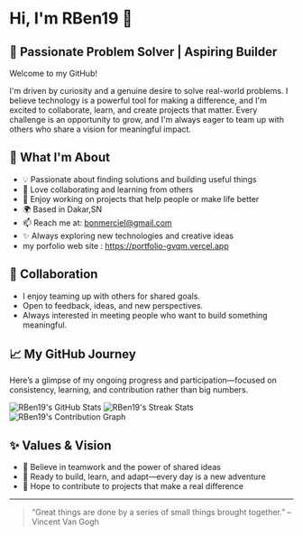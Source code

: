 # Hi, I'm RBen19 👋

## 🌱 Passionate Problem Solver | Aspiring Builder

Welcome to my GitHub!

I'm driven by curiosity and a genuine desire to solve real-world problems. I believe technology is a powerful tool for making a difference, and I'm excited to collaborate, learn, and create projects that matter. Every challenge is an opportunity to grow, and I'm always eager to team up with others who share a vision for meaningful impact.

## 🚀 What I'm About
- 💡 Passionate about finding solutions and building useful things
- 🤝 Love collaborating and learning from others
- 🧩 Enjoy working on projects that help people or make life better
- 🌍 Based in Dakar,SN 
- 📫 Reach me at: bonmerciel@gmail.com
- ✨ Always exploring new technologies and creative ideas
- my porfolio web site : https://portfolio-gvqm.vercel.app

## 🤝 Collaboration
- I enjoy teaming up with others for shared goals.
- Open to feedback, ideas, and new perspectives.
- Always interested in meeting people who want to build something meaningful.

## 📈 My GitHub Journey

Here’s a glimpse of my ongoing progress and participation—focused on consistency, learning, and contribution rather than big numbers.

![RBen19's GitHub Stats](https://github-readme-stats.vercel.app/api?username=RBen19&show_icons=true&theme=gruvbox)
![RBen19's Streak Stats](https://streak-stats.demolab.com/?user=RBen19&theme=gruvbox)
![RBen19's Contribution Graph](https://github-contribution-graph.vercel.app/api?username=RBen19&theme=gruvbox)

## ✨ Values & Vision
- 🌟 Believe in teamwork and the power of shared ideas
- 🚀 Ready to build, learn, and adapt—every day is a new adventure
- 🌱 Hope to contribute to projects that make a real difference

---

> “Great things are done by a series of small things brought together.” – Vincent Van Gogh
